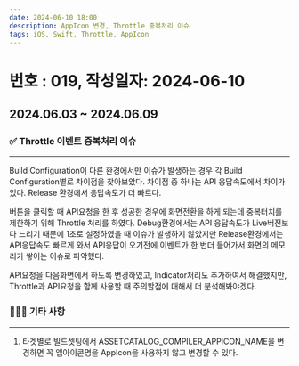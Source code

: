 ```yaml
---
date: 2024-06-10 18:00
description: AppIcon 변경, Throttle 중복처리 이슈
tags: iOS, Swift, Throttle, AppIcon
---
```

# 번호 : 019, 작성일자: 2024-06-10

## 2024.06.03 ~ 2024.06.09
### ✅ Throttle 이벤트 중복처리 이슈

---

Build Configuration이 다른 환경에서만 이슈가 발생하는 경우 각 Build Configuration별로 차이점을 찾아보았다.
차이점 중 하나는 API 응답속도에서 차이가 있다. Release 환경에서 응답속도가 더 빠르다.

버튼을 클릭할 때 API요청을 한 후 성공한 경우에 화면전환을 하게 되는데 중복터치를 제한하기 위해 Throttle 처리를 하였다.
Debug환경에서는 API 응답속도가 Live버전보다 느리기 때문에 1초로 설정하였을 때 이슈가 발생하지 않았지만 Release환경에서는 API응답속도 빠르게 와서 API응답이 오기전에 이벤트가 한 번더 들어가서 화면의 메모리가 쌓이는 이슈로 파악했다.

API요청을 다음화면에서 하도록 변경하였고, Indicator처리도 추가하여서 해결했지만, Throttle과 API요청을 함께 사용할 때 주의할점에 대해서 더 분석해봐야겠다.

### 🙋🏻‍♂️ 기타 사항

---

1. 타겟별로 빌드셋팅에서 ASSETCATALOG_COMPILER_APPICON_NAME을 변경하면 꼭 앱아이콘명을 AppIcon을 사용하지 않고 변경할 수 있다.
